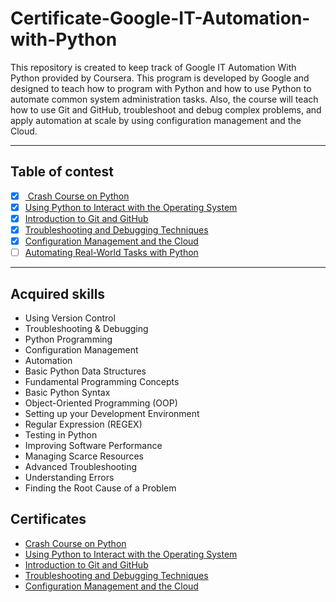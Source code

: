 # Certificate-Google-IT-Automation-with-Python

This repository is created to keep track of Google IT Automation With Python provided by Coursera. This program is developed by Google and designed to teach how to program with Python and how to use Python to automate common system administration tasks. Also, the course will teach how to use Git and GitHub, troubleshoot and debug complex problems, and apply automation at scale by using configuration management and the Cloud.

------------

## Table of contest

- [x] [ Crash Course on Python](https://www.coursera.org/learn/python-crash-course " Crash Course on Python") 
- [x] [Using Python to Interact with the Operating System](https://www.coursera.org/learn/python-operating-system?specialization=google-it-automation "Using Python to Interact with the Operating System")
- [x] [Introduction to Git and GitHub](https://www.coursera.org/learn/introduction-git-github "Introduction to Git and GitHub")
- [x] [Troubleshooting and Debugging Techniques](https://www.coursera.org/learn/troubleshooting-debugging-techniques "Troubleshooting and Debugging Techniques")
- [x] [Configuration Management and the Cloud](https://www.coursera.org/learn/configuration-management-cloud "Configuration Management and the Cloud")
- [ ] [Automating Real-World Tasks with Python](https://www.coursera.org/learn/automating-real-world-tasks-python "Automating Real-World Tasks with Python")

----

## Acquired skills
- Using Version Control
- Troubleshooting & Debugging
- Python Programming
- Configuration Management
- Automation
- Basic Python Data Structures
- Fundamental Programming Concepts
- Basic Python Syntax
- Object-Oriented Programming (OOP)
- Setting up your Development Environment
- Regular Expression (REGEX)
- Testing in Python
- Improving Software Performance
- Managing Scarce Resources
- Advanced Troubleshooting
- Understanding Errors
- Finding the Root Cause of a Problem

## Certificates
- [Crash Course on Python](https://www.coursera.org/account/accomplishments/certificate/K9ZASNQ4CNSW "Crash Course on Python")
- [Using Python to Interact with the Operating System](https://www.coursera.org/account/accomplishments/certificate/U8RP6YJY5KNM "Using Python to Interact with the Operating System")
- [Introduction to Git and GitHub](https://www.coursera.org/account/accomplishments/certificate/57NH8AR79E3G "Introduction to Git and GitHub")
- [Troubleshooting and Debugging Techniques](https://www.coursera.org/account/accomplishments/certificate/MMN7B46AWGGS "Troubleshooting and Debugging Techniques")
- [Configuration Management and the Cloud](https://www.coursera.org/account/accomplishments/certificate/CU4MSNVCNRRE)
